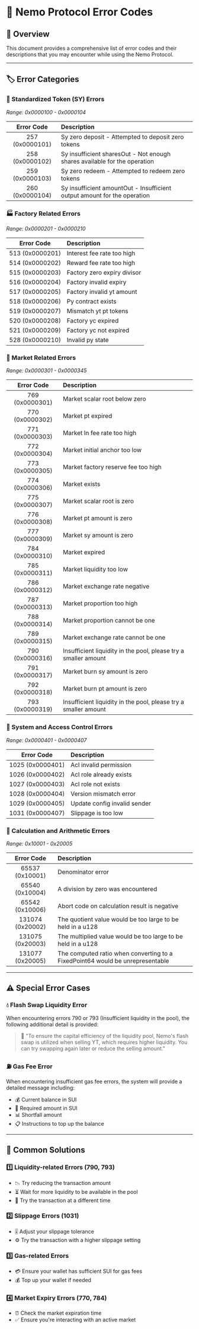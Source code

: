 # 🚨 Nemo Protocol Error Codes

## 📝 Overview
This document provides a comprehensive list of error codes and their descriptions that you may encounter while using the Nemo Protocol.

---

## 🏷️ Error Categories

### 💎 Standardized Token (SY) Errors
*Range: 0x0000100 - 0x0000104*

| Error Code | Description |
|:---:|:---|
| 257 (0x0000101) | Sy zero deposit - Attempted to deposit zero tokens |
| 258 (0x0000102) | Sy insufficient sharesOut - Not enough shares available for the operation |
| 259 (0x0000103) | Sy zero redeem - Attempted to redeem zero tokens |
| 260 (0x0000104) | Sy insufficient amountOut - Insufficient output amount for the operation |

### 🏭 Factory Related Errors
*Range: 0x0000201 - 0x0000210*

| Error Code | Description |
|:---:|:---|
| 513 (0x0000201) | Interest fee rate too high |
| 514 (0x0000202) | Reward fee rate too high |
| 515 (0x0000203) | Factory zero expiry divisor |
| 516 (0x0000204) | Factory invalid expiry |
| 517 (0x0000205) | Factory invalid yt amount |
| 518 (0x0000206) | Py contract exists |
| 519 (0x0000207) | Mismatch yt pt tokens |
| 520 (0x0000208) | Factory yc expired |
| 521 (0x0000209) | Factory yc not expired |
| 528 (0x0000210) | Invalid py state |

### 🏦 Market Related Errors
*Range: 0x0000301 - 0x0000345*

| Error Code | Description |
|:---:|:---|
| 769 (0x0000301) | Market scalar root below zero |
| 770 (0x0000302) | Market pt expired |
| 771 (0x0000303) | Market ln fee rate too high |
| 772 (0x0000304) | Market initial anchor too low |
| 773 (0x0000305) | Market factory reserve fee too high |
| 774 (0x0000306) | Market exists |
| 775 (0x0000307) | Market scalar root is zero |
| 776 (0x0000308) | Market pt amount is zero |
| 777 (0x0000309) | Market sy amount is zero |
| 784 (0x0000310) | Market expired |
| 785 (0x0000311) | Market liquidity too low |
| 786 (0x0000312) | Market exchange rate negative |
| 787 (0x0000313) | Market proportion too high |
| 788 (0x0000314) | Market proportion cannot be one |
| 789 (0x0000315) | Market exchange rate cannot be one |
| 790 (0x0000316) | Insufficient liquidity in the pool, please try a smaller amount |
| 791 (0x0000317) | Market burn sy amount is zero |
| 792 (0x0000318) | Market burn pt amount is zero |
| 793 (0x0000319) | Insufficient liquidity in the pool, please try a smaller amount |

### 🔐 System and Access Control Errors
*Range: 0x0000401 - 0x0000407*

| Error Code | Description |
|:---:|:---|
| 1025 (0x0000401) | Acl invalid permission |
| 1026 (0x0000402) | Acl role already exists |
| 1027 (0x0000403) | Acl role not exists |
| 1028 (0x0000404) | Version mismatch error |
| 1029 (0x0000405) | Update config invalid sender |
| 1031 (0x0000407) | Slippage is too low |

### 🧮 Calculation and Arithmetic Errors
*Range: 0x10001 - 0x20005*

| Error Code | Description |
|:---:|:---|
| 65537 (0x10001) | Denominator error |
| 65540 (0x10004) | A division by zero was encountered |
| 65542 (0x10006) | Abort code on calculation result is negative |
| 131074 (0x20002) | The quotient value would be too large to be held in a u128 |
| 131075 (0x20003) | The multiplied value would be too large to be held in a u128 |
| 131077 (0x20005) | The computed ratio when converting to a FixedPoint64 would be unrepresentable |

---

## ⚠️ Special Error Cases

### 💧 Flash Swap Liquidity Error
When encountering errors 790 or 793 (Insufficient liquidity in the pool), the following additional detail is provided:

> 📝 "To ensure the capital efficiency of the liquidity pool, Nemo's flash swap is utilized when selling YT, which requires higher liquidity. You can try swapping again later or reduce the selling amount."

### ⛽ Gas Fee Error
When encountering insufficient gas fee errors, the system will provide a detailed message including:

- 💰 Current balance in SUI
- 🎯 Required amount in SUI
- 📊 Shortfall amount
- 📋 Instructions to top up the balance

---

## 🔧 Common Solutions

### 1️⃣ Liquidity-related Errors (790, 793)
- 📉 Try reducing the transaction amount
- ⏳ Wait for more liquidity to be available in the pool
- 🔄 Try the transaction at a different time

### 2️⃣ Slippage Errors (1031)
- 🎚️ Adjust your slippage tolerance
- ⚙️ Try the transaction with a higher slippage setting

### 3️⃣ Gas-related Errors
- 💳 Ensure your wallet has sufficient SUI for gas fees
- 💰 Top up your wallet if needed

### 4️⃣ Market Expiry Errors (770, 784)
- ⏰ Check the market expiration time
- ✅ Ensure you're interacting with an active market 